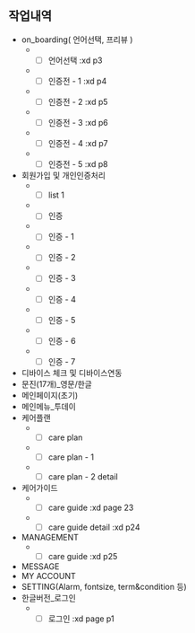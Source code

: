 ## 작업내역
* on_boarding( 언어선택, 프리뷰 )
    * - [ ] 언어선택 :xd p3
    * - [ ] 인증전 - 1 :xd p4
    * - [ ] 인증전 - 2 :xd p5
    * - [ ] 인증전 - 3 :xd p6
    * - [ ] 인증전 - 4 :xd p7
    * - [ ] 인증전 - 5 :xd p8
*  회원가입 및 개인인증처리
    * - [ ] list 1
    * - [ ] 인증
    * - [ ] 인증 - 1
    * - [ ] 인증 - 2
    * - [ ] 인증 - 3
    * - [ ] 인증 - 4
    * - [ ] 인증 - 5
    * - [ ] 인증 - 6
    * - [ ] 인증 - 7
* 디바이스 체크 및 디바이스연동
* 문진(17개)_영문/한글
* 메인페이지(초기)
* 메인메뉴_투데이
* 케어플랜
    * - [ ] care plan
    * - [ ] care plan - 1
    * - [ ] care plan - 2 detail
* 케어가이드
    * - [ ] care guide :xd page 23
    * - [ ] care guide detail :xd p24
* MANAGEMENT
    * - [ ] care guide :xd p25
* MESSAGE
* MY ACCOUNT
* SETTING(Alarm, fontsize, term&condition 등)
* 한글버전_로그인
    * - [ ] 로그인 :xd page p1
